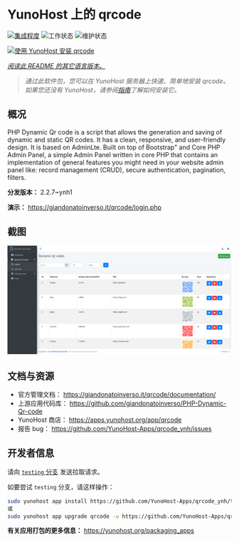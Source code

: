 <!--
注意：此 README 由 <https://github.com/YunoHost/apps/tree/master/tools/readme_generator> 自动生成
请勿手动编辑。
-->

# YunoHost 上的 qrcode

[![集成程度](https://dash.yunohost.org/integration/qrcode.svg)](https://dash.yunohost.org/appci/app/qrcode) ![工作状态](https://ci-apps.yunohost.org/ci/badges/qrcode.status.svg) ![维护状态](https://ci-apps.yunohost.org/ci/badges/qrcode.maintain.svg)

[![使用 YunoHost 安装 qrcode](https://install-app.yunohost.org/install-with-yunohost.svg)](https://install-app.yunohost.org/?app=qrcode)

*[阅读此 README 的其它语言版本。](./ALL_README.md)*

> *通过此软件包，您可以在 YunoHost 服务器上快速、简单地安装 qrcode。*  
> *如果您还没有 YunoHost，请参阅[指南](https://yunohost.org/install)了解如何安装它。*

## 概况

PHP Dynamic Qr code is a script that allows the generation and saving of dynamic and static QR codes. It has a clean, responsive, and user-friendly design. It is based on AdminLte. Built on top of Bootstrap" and Core PHP Admin Panel, a simple Admin Panel written in core PHP that contains an implementation of general features you might need in your website admin panel like: record management (CRUD), secure authentication, pagination, filters.

**分发版本：** 2.2.7~ynh1

**演示：** <https://giandonatoinverso.it/qrcode/login.php>

## 截图

![qrcode 的截图](./doc/screenshots/screenshot.png)

## 文档与资源

- 官方管理文档： <https://giandonatoinverso.it/qrcode/documentation/>
- 上游应用代码库： <https://github.com/giandonatoinverso/PHP-Dynamic-Qr-code>
- YunoHost 商店： <https://apps.yunohost.org/app/qrcode>
- 报告 bug： <https://github.com/YunoHost-Apps/qrcode_ynh/issues>

## 开发者信息

请向 [`testing` 分支](https://github.com/YunoHost-Apps/qrcode_ynh/tree/testing) 发送拉取请求。

如要尝试 `testing` 分支，请这样操作：

```bash
sudo yunohost app install https://github.com/YunoHost-Apps/qrcode_ynh/tree/testing --debug
或
sudo yunohost app upgrade qrcode -u https://github.com/YunoHost-Apps/qrcode_ynh/tree/testing --debug
```

**有关应用打包的更多信息：** <https://yunohost.org/packaging_apps>
